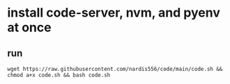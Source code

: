 # install code-server, nvm, and pyenv at once

## run

```
wget https://raw.githubusercontent.com/nardis556/code/main/code.sh && chmod a+x code.sh && bash code.sh
```
